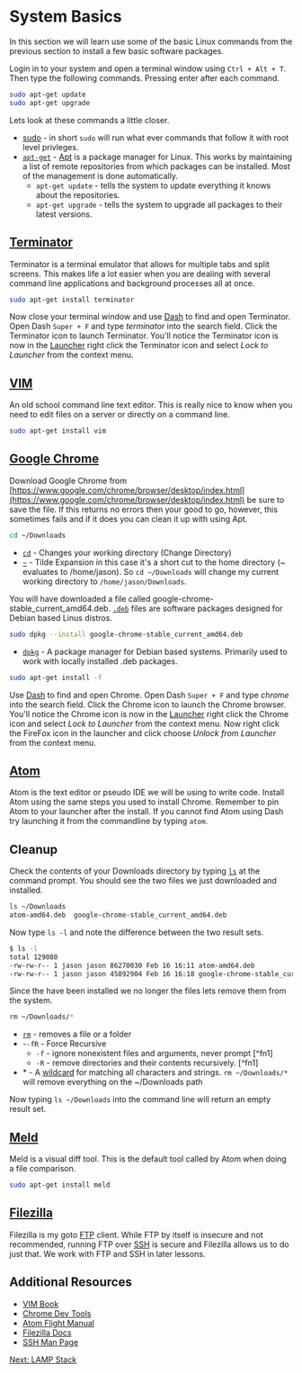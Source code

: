 # System Basics
In this section we will learn use some of the basic Linux commands from the previous section to install a few basic software packages.

Login in to your system and open a terminal window using ```Ctrl + Alt + T```. Then type the following commands. Pressing enter after each command.

```sh
sudo apt-get update
sudo apt-get upgrade
```
Lets look at these commands a little closer.
* [sudo](https://help.ubuntu.com/community/RootSudo) - in short ```sudo``` will run what ever commands that follow it with root level privleges.
* [```apt-get```](http://manpages.ubuntu.com/manpages/zesty/man8/apt.8.html) - [Apt](https://help.ubuntu.com/lts/serverguide/apt.html) is a package manager for Linux. This works by maintaining a list of remote repositories from which packages can be installed. Most of the management is done automatically.
    * ```apt-get update``` - tells the system to update everything it knows about the repositories.   
    * ```apt-get upgrade``` - tells the system to upgrade all packages to their latest versions.

## [Terminator](https://gnometerminator.blogspot.com/p/introduction.html)
Terminator is a terminal emulator that allows for multiple tabs and split screens. This makes life a lot easier when you are dealing with several command line applications and background processes all at once.

```sh
sudo apt-get install terminator
```
Now close your terminal window and use [Dash](https://help.ubuntu.com/lts/ubuntu-help/unity-dash-intro.html) to find and open Terminator. Open Dash ```Super + F``` and type _terminator_ into the search field. Click the Terminator icon to launch Terminator. You'll notice the Terminator icon is now in the [Launcher](https://help.ubuntu.com/stable/ubuntu-help/unity-launcher-intro.html) right click the Terminator icon and select _Lock to Launcher_ from the context menu.

## [VIM](http://www.vim.org/)
An old school command line text editor. This is really nice to know when you need to edit files on a server or directly on a command line.

```sh
sudo apt-get install vim
```
## [Google Chrome](https://support.google.com/chrome/?hl=en#topic=3227046)

Download Google Chrome from [https://www.google.com/chrome/browser/desktop/index.html](https://www.google.com/chrome/browser/desktop/index.html) be sure to save the file. If this returns no errors then your good to go, however, this sometimes fails and if it does you can clean it up with using Apt.

```sh
cd ~/Downloads
```

* [```cd```](http://manpages.ubuntu.com/manpages/zesty/man1/cd.1posix.html) - Changes your working directory (Change Directory)
* [```~```](http://www.gnu.org/software/bash/manual/html_node/Tilde-Expansion.html) -
Tilde Expansion in this case it's a short cut to the home directory (~ evaluates to /home/jason). So ```cd ~/Downloads``` will change my current working directory to ```/home/jason/Downloads```.

You will have downloaded a file called google-chrome-stable_current_amd64.deb. [```.deb```](https://www.debian.org/doc/manuals/debian-faq/ch-pkg_basics.en.html) files are software packages designed for Debian based Linus distros.

```sh
sudo dpkg --install google-chrome-stable_current_amd64.deb
```

* [```dpkg```](https://help.ubuntu.com/lts/serverguide/dpkg.html) - A package manager for Debian based systems. Primarily used to work with locally installed .deb packages.

```sh
sudo apt-get install -f
```

Use [Dash](https://help.ubuntu.com/lts/ubuntu-help/unity-dash-intro.html) to find and open Chrome. Open Dash ```Super + F``` and type _chrome_ into the search field. Click the Chrome icon to launch the Chrome browser. You'll notice the Chrome icon is now in the [Launcher](https://help.ubuntu.com/stable/ubuntu-help/unity-launcher-intro.html) right click the Chrome icon and select _Lock to Launcher_ from the context menu. Now right click the FireFox icon in the launcher and click choose _Unlock from Launcher_ from the context menu.

## [Atom](https://atom.io/)

Atom is the text editor or pseudo IDE we will be using to write code. Install Atom using the same steps you used to install Chrome. Remember to pin Atom to your launcher after the install. If you cannot find Atom using Dash try launching it from the commandline by typing ```atom```.

## Cleanup
Check the contents of your Downloads directory by typing [```ls```](http://manpages.ubuntu.com/manpages/zesty/man1/ls.1.html) at the command prompt. You should see the two files we just downloaded and installed.

```sh
ls ~/Downloads
atom-amd64.deb  google-chrome-stable_current_amd64.deb
```

Now type ```ls -l``` and note the difference between the two result sets.

```sh
$ ls -l
total 129080
-rw-rw-r-- 1 jason jason 86270030 Feb 16 16:11 atom-amd64.deb
-rw-rw-r-- 1 jason jason 45892904 Feb 16 16:18 google-chrome-stable_current_amd64.deb
```

Since the have been installed we no longer the files lets remove them from the system.

```sh
rm ~/Downloads/*
```

* [```rm```](http://manpages.ubuntu.com/manpages/zesty/man1/rm.1.html) - removes a file or a folder
* -```-fR``` - Force Recursive
    * ```-f``` - ignore nonexistent files and arguments, never prompt [^fn1]
    * ```-R``` - remove directories and their contents recursively. [^fn1]
* \* - A [wildcard](http://www.tldp.org/LDP/GNU-Linux-Tools-Summary/html/x11655.htm)
for matching all characters and strings. ```rm ~/Downloads/*``` will remove everything on the ~/Downloads path

Now typing ```ls ~/Downloads``` into the command line will return an empty result set.

## [Meld](http://meldmerge.org/)

Meld is a visual diff tool. This is the default tool called by Atom when doing a file comparison.

```sh
sudo apt-get install meld
```

## [Filezilla](https://filezilla-project.org/)

Filezilla is my goto [FTP](https://en.wikipedia.org/wiki/File_Transfer_Protocol) client. While FTP by itself is insecure and not recommended, running FTP over [SSH](https://en.wikipedia.org/wiki/Secure_Shell) is secure and Filezilla allows us to do just that. We work with FTP and SSH in later lessons.

## Additional Resources
* [VIM Book](ftp://ftp.vim.org/pub/vim/doc/book/vimbook-OPL.pdf)
* [Chrome Dev Tools](https://developer.chrome.com/devtools)
* [Atom Flight Manual](http://flight-manual.atom.io/)
* [Filezilla Docs](https://wiki.filezilla-project.org/Documentation)
* [SSH Man Page](http://linuxcommand.org/man_pages/ssh1.html)

[Next: LAMP Stack](04-LAMPStack.md)

